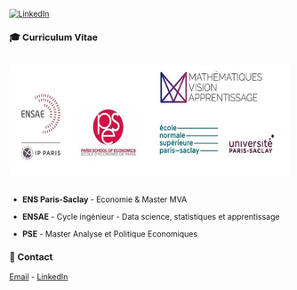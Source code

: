 [![LinkedIn][linkedin-shield]][linkedin-url]

### 🎓 Curriculum Vitae

<br />
<div align="center">
    <img src="logo.jpg" alt="logo" width="800" height="200">
</div>
<br />

- **ENS Paris-Saclay** - Economie & Master MVA

- **ENSAE** - Cycle ingénieur - Data science, statistiques et apprentissage

- **PSE** - Master Analyse et Politique Economiques
 
### 📧 Contact

[Email](mailto:julien.peignon@ens-paris-saclay.fr) - [LinkedIn](https://linkedin.com/in/julien-peignon/)

[linkedin-shield]: https://img.shields.io/badge/-LinkedIn-black.svg?style=for-the-badge&logo=linkedin&colorB=555
[linkedin-url]: https://linkedin.com/in/julien-peignon/
